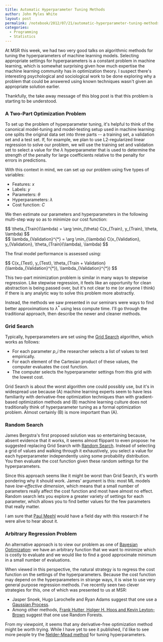 ```yaml
---
title: Automatic Hyperparameter Tuning Methods
author: John Myles White
layout: post
permalink: /notebook/2012/07/21/automatic-hyperparameter-tuning-methods/
categories:
  - Programming
  - Statistics
---
```


At MSR this week, we had two very good talks on algorithmic methods for tuning the hyperparameters of machine learning models. Selecting appropriate settings for hyperparameters is a constant problem in machine learning, which is somewhat surprising given how much expertise the machine learning community has in optimization theory. I suspect there's interesting psychological and sociological work to be done exploring why a problem that could be answered using known techniques wasn't given an appropriate solution earlier.

Thankfully, the take away message of this blog post is that this problem is starting to be understood.

### A Two-Part Optimization Problem

To set up the problem of hyperparameter tuning, it's helpful to think of the canonical model-tuning and model-testing setup used in machine learning: one splits the original data set into three parts -- a training set, a validation set and a test set. If, for example, we plan to use L2-regularized linear regression to solve our problem, we will use the training set and validation set to select a value for the $\lambda$ hyperparameter that is used to determine the strength of the penalty for large coefficients relative to the penalty for errors in predictions.

With this context in mind, we can set up our problem using five types of variables:

* Features: $x$
* Labels: $y$
* Parameters: $\theta$
* Hyperparameters: $\lambda$
* Cost function: $C$

We then estimate our parameters and hyperparameters in the following multi-step way so as to minimize our cost function:

<div class="well">
$$
\theta_{Train}(\lambda) = \arg \min_{\theta} C(x_{Train}, y_{Train}, \theta, \lambda)  
$$
</div>

<div class="well">
$$
\lambda_{Validation}^{*} = \arg \min_{\lambda} C(x_{Validation}, y_{Validation}, \theta_{Train}(\lambda), \lambda)  
$$
</div>

The final model performance is assessed using:  
<div class="well">
$$
C(x_{Test}, y_{Test}, \theta_{Train + Validation}(\lambda_{Validation}^{*}), \lambda_{Validation}^{*})  
$$
</div>

This two-part minimization problem is similar in many ways to stepwise regression. Like stepwise regression, it feels like an opportunity for clean abstraction is being passed over, but it's not clear to me (or anyone I think) if there is any analytic way to solve this problem more abstractly.

Instead, the methods we saw presented in our seminars were ways to find better approximations to $\lambda^{*}$ using less compute time. I'll go through the traditional approach, then describe the newer and cleaner methods.

### Grid Search

Typically, hyperparameters are set using the [Grid Search](http://en.wikipedia.org/wiki/Grid_search) algorithm, which works as follows:

* For each parameter $p\_{i}$ the researcher selects a list of values to test empirically.
* For each element of the Cartesian product of these values, the computer evaluates the cost function.
* The computer selects the hyperparameter settings from this grid with the lowest cost.

Grid Search is about the worst algorithm one could possibly use, but it's in widespread use because (A) machine learning experts seem to have less familiarity with derivative-free optimization techniques than with gradient-based optimization methods and (B) machine learning culture does not traditionally think of hyperparameter tuning as a formal optimization problem. Almost certainly (B) is more important than (A).

### Random Search

James Bergstra's first proposed solution was so entertaining because, absent evidence that it works, it seems almost flippant to even propose: he suggested replacing Grid Search with [Random Search](http://jmlr.csail.mit.edu/papers/v13/bergstra12a.html). Instead of selecting a grid of values and walking through it exhaustively, you select a value for each hyperparameter independently using some probability distribution. You then evaluate the cost function given these random settings for the hyperparameters.

Since this approach seems like it might be worst than Grid Search, it's worth pondering why it should work. James' argument is this: most ML models have *low-effective dimension*, which means that a small number of parameters really affect the cost function and most have almost no effect. Random search lets you explore a greater variety of settings for each parameter, which allows you to find better values for the few parameters that really matter.

I am sure that [Paul Meehl](http://www.futurepundit.com/archives/001558.html) would have a field day with this research if he were alive to hear about it.

### Arbitrary Regression Problem

An alternative approach is to view our problem as one of [Bayesian Optimization](http://www.cs.ubc.ca/~hutter/nips2011workshop/index.html): we have an arbitrary function that we want to minimize which is costly to evaluate and we would like to find a good approximate minimum in a small number of evaluations.

When viewed in this perspective, the natural strategy is to regress the cost function on the settings of the hyperparameters. Because the cost function may depend on the hyperparameters in strange ways, it is wise to use very general purpose regression methods. I've recently seen two clever strategies for this, one of which was presented to us at MSR:

* Jasper Snoek, Hugo Larochelle and Ryan Adams suggest that one use a [Gaussian Process](http://arxiv.org/pdf/1206.2944.pdf).
* Among other methods, [Frank Hutter, Holger H. Hoos and Kevin Leyton-Brown](http://www.cs.ubc.ca/~hutter/papers/11-LION5-SMAC.pdf) suggest that one use Random Forests.

From my viewpoint, it seems that any derivative-free optimization method might be worth trying. While I have yet to see it published, I'd like to see more people try the [Nelder-Mead method](http://en.wikipedia.org/wiki/Nelder–Mead_method) for tuning hyperparameters.
